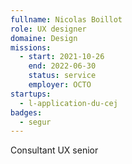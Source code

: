 ```yaml
---
fullname: Nicolas Boillot
role: UX designer
domaine: Design
missions:
  - start: 2021-10-26
    end: 2022-06-30
    status: service
    employer: OCTO
startups:
  - l-application-du-cej
badges:
  - segur
---
```


Consultant UX senior
